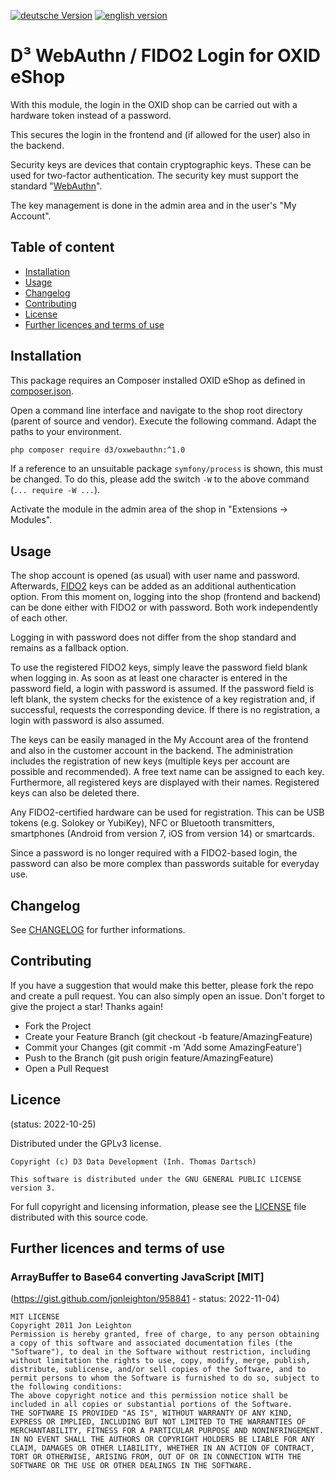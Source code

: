 [![deutsche Version](https://logos.oxidmodule.com/de2_xs.svg)](README.md)
[![english version](https://logos.oxidmodule.com/en2_xs.svg)](README.en.md)

# D³ WebAuthn / FIDO2 Login for OXID eShop

With this module, the login in the OXID shop can be carried out with a hardware token instead of a password. 

This secures the login in the frontend and (if allowed for the user) also in the backend.

Security keys are devices that contain cryptographic keys. These can be used for two-factor authentication. The security key must support the standard "[WebAuthn](https://w3c.github.io/webauthn/#webauthn-authenticator)".

The key management is done in the admin area and in the user's "My Account".

## Table of content

- [Installation](#installation)
- [Usage](#usage)
- [Changelog](#changelog)
- [Contributing](#contributing)
- [License](#license)
- [Further licences and terms of use](#further-licences-and-terms-of-use)

## Installation

This package requires an Composer installed OXID eShop as defined in [composer.json](composer.json).

Open a command line interface and navigate to the shop root directory (parent of source and vendor). Execute the following command. Adapt the paths to your environment.

```bash
php composer require d3/oxwebauthn:^1.0
``` 

If a reference to an unsuitable package `symfony/process` is shown, this must be changed. To do this, please add the switch `-W` to the above command (`... require -W ...`).

Activate the module in the admin area of the shop in "Extensions -> Modules".

## Usage

The shop account is opened (as usual) with user name and password. Afterwards, [FIDO2](https://fidoalliance.org/) keys can be added as an additional authentication option. From this moment on, logging into the shop (frontend and backend) can be done either with FIDO2 or with password. Both work independently of each other.

Logging in with password does not differ from the shop standard and remains as a fallback option.

To use the registered FIDO2 keys, simply leave the password field blank when logging in. As soon as at least one character is entered in the password field, a login with password is assumed. If the password field is left blank, the system checks for the existence of a key registration and, if successful, requests the corresponding device. If there is no registration, a login with password is also assumed.

The keys can be easily managed in the My Account area of the frontend and also in the customer account in the backend. The administration includes the registration of new keys (multiple keys per account are possible and recommended). A free text name can be assigned to each key. Furthermore, all registered keys are displayed with their names. Registered keys can also be deleted there.

Any FIDO2-certified hardware can be used for registration. This can be USB tokens (e.g. Solokey or YubiKey), NFC or Bluetooth transmitters, smartphones (Android from version 7, iOS from version 14) or smartcards.

Since a password is no longer required with a FIDO2-based login, the password can also be more complex than passwords suitable for everyday use.

## Changelog

See [CHANGELOG](CHANGELOG.md) for further informations.

## Contributing

If you have a suggestion that would make this better, please fork the repo and create a pull request. You can also simply open an issue. Don't forget to give the project a star! Thanks again!

- Fork the Project
- Create your Feature Branch (git checkout -b feature/AmazingFeature)
- Commit your Changes (git commit -m 'Add some AmazingFeature')
- Push to the Branch (git push origin feature/AmazingFeature)
- Open a Pull Request

## Licence
(status: 2022-10-25)

Distributed under the GPLv3 license.

```
Copyright (c) D3 Data Development (Inh. Thomas Dartsch)

This software is distributed under the GNU GENERAL PUBLIC LICENSE version 3.
```

For full copyright and licensing information, please see the [LICENSE](LICENSE.md) file distributed with this source code.

## Further licences and terms of use

### ArrayBuffer to Base64 converting JavaScript [MIT]
(https://gist.github.com/jonleighton/958841 - status: 2022-11-04)

```
MIT LICENSE
Copyright 2011 Jon Leighton
Permission is hereby granted, free of charge, to any person obtaining a copy of this software and associated documentation files (the "Software"), to deal in the Software without restriction, including without limitation the rights to use, copy, modify, merge, publish, distribute, sublicense, and/or sell copies of the Software, and to permit persons to whom the Software is furnished to do so, subject to the following conditions:
The above copyright notice and this permission notice shall be included in all copies or substantial portions of the Software.
THE SOFTWARE IS PROVIDED "AS IS", WITHOUT WARRANTY OF ANY KIND, EXPRESS OR IMPLIED, INCLUDING BUT NOT LIMITED TO THE WARRANTIES OF MERCHANTABILITY, FITNESS FOR A PARTICULAR PURPOSE AND NONINFRINGEMENT. IN NO EVENT SHALL THE AUTHORS OR COPYRIGHT HOLDERS BE LIABLE FOR ANY CLAIM, DAMAGES OR OTHER LIABILITY, WHETHER IN AN ACTION OF CONTRACT, TORT OR OTHERWISE, ARISING FROM, OUT OF OR IN CONNECTION WITH THE SOFTWARE OR THE USE OR OTHER DEALINGS IN THE SOFTWARE.
```
